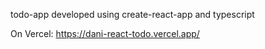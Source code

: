 todo-app developed using create-react-app and typescript

On Vercel: https://dani-react-todo.vercel.app/

 

